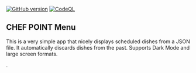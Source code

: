 [![GitHub version](https://badge.fury.io/gh/joao-vasconcelos%2Fmenu.svg)](https://badge.fury.io/gh/joao-vasconcelos%2Fmenu)
[![CodeQL](https://github.com/joao-vasconcelos/menu/actions/workflows/codeql-analysis.yml/badge.svg)](https://github.com/joao-vasconcelos/menu/actions/workflows/codeql-analysis.yml)

## CHEF POINT Menu

This is a very simple app that nicely displays scheduled dishes from a JSON file. It automatically discards dishes from
the past. Supports Dark Mode and large screen formats.

.
